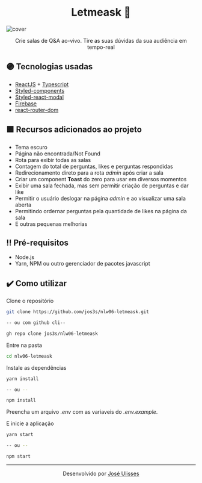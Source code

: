 <h1 align="center">Letmeask 💬</h1>


![cover](https://user-images.githubusercontent.com/85311710/166226418-d94302ab-3434-4e65-b9bc-a301af41a712.svg)

<p align="center">
  Crie salas de Q&amp;A ao-vivo. Tire as suas dúvidas da sua audiência em tempo-real
</p>

## :purple_circle: Tecnologias usadas

- [ReactJS](https://reactjs.org/) + [Typescript](https://www.typescriptlang.org/)
- [Styled-components](https://styled-components.com/)
- [Styled-react-modal](https://github.com/AlexanderRichey/styled-react-modal#readme)
- [Firebase](https://firebase.google.com/)
- [react-router-dom](https://reactrouter.com/web/guides/quick-start)

## :purple_square: Recursos adicionados ao projeto

- Tema escuro
- Página não encontrada/Not Found
- Rota para exibir todas as salas
- Contagem do total de perguntas, likes e perguntas respondidas
- Redirecionamento direto para a rota *admin* após criar a sala
- Criar um component **Toast** do zero para usar em diversos momentos
- Exibir uma sala fechada, mas sem permitir criação de perguntas e dar like
- Permitir o usuário deslogar na página *admin* e ao visualizar uma sala aberta
- Permitindo ordernar perguntas pela quantidade de likes na página da sala
- E outras pequenas melhorias

## :bangbang: Pré-requisitos

- Node.js
- Yarn, NPM ou outro gerenciador de pacotes javascript

## :heavy_check_mark: Como utilizar

Clone o repositório

```bash
git clone https://github.com/jos3s/nlw06-letmeask.git

-- ou com github cli--

gh repo clone jos3s/nlw06-letmeask
```

Entre na pasta

```bash
cd nlw06-letmeask
```

Instale as dependências

```bash
yarn install 

-- ou --

npm install
```

Preencha um arquivo *.env* com as variaveis do *.env.example*.

E inicie a aplicação

```bash
yarn start 

-- ou --

npm start
```

---  

<p align="center">
  Desenvolvido  por <a href="https://github.com/jos3s">José Ulisses </a>
</p>
